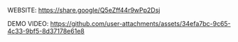 WEBSITE:
https://share.google/Q5eZff44r9wPp2Dsj

DEMO VIDEO:
https://github.com/user-attachments/assets/34efa7bc-9c65-4c33-9bf5-8d37178e61e8

